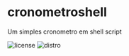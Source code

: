 # cronometroshell
Um simples cronometro em shell script

![license](https://img.shields.io/badge/license-MIT-orange?style=flat-square)
![distro](https://img.shields.io/badge/Distro-LinuxMint_21.3-green?style=flat-square)